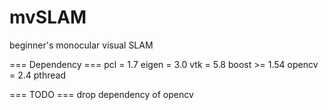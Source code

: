 # mvSLAM
beginner's monocular visual SLAM

=== Dependency ===
pcl = 1.7
eigen = 3.0
vtk = 5.8
boost >= 1.54
opencv = 2.4
pthread

=== TODO ===
drop dependency of opencv
